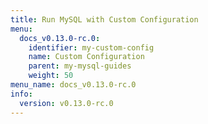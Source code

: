 ```yaml
---
title: Run MySQL with Custom Configuration
menu:
  docs_v0.13.0-rc.0:
    identifier: my-custom-config
    name: Custom Configuration
    parent: my-mysql-guides
    weight: 50
menu_name: docs_v0.13.0-rc.0
info:
  version: v0.13.0-rc.0
---
```


